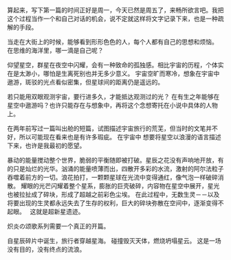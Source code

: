 算起来，写下第一篇的时间正好是周一，今天已然是周五了，来畅所欲言吧。我把这个过程当作一个和自己对话的机会，说不定就这样将文字记录下来，也是一种疏解的手段。

当走在大街上的时候，能够看到形形色色的人，每个人都有自己的思想和烦恼。
在思维的海洋里，哪一滴是自己呢？

仰望星空，群星在夜空中闪耀，会有一种致命的孤独感。相比宇宙的历程，个体实在是太渺小，哪怕是生离死别也并无多少意义。
宇宙空旷而寒冷，想象在宇宙中遨游，斑驳的光点看似密集，但星球间的距离仍是遥远的。

若只能用双眼观测宇宙，要行进多久，才能抵达观测过的光？
在有生之年能够在星空中遨游吗？也许只能存在与想象中，再将这个念想寄托在小说中具体的人物上。

在两年前写过一篇叫出舱的短篇，试图描述宇宙旅行的荒芜，但当时的文笔并不好，所以可能现在看来也是有许多瑕疵。
在宇宙中
想要将星空以浪漫的语言描述下来，也许是我最初的愿望。

暴动的能量搅动整个世界，脆弱的平衡随即被打破。星辰之花没有声响地开放，有的只是灿烂的光华。汹涌的能量喷薄而出，四散开多彩的水流，激射的阿尔法粒子吞噬着前方的一切。浪花拍打，一颗颗星球在光流中变得通红，像气泡一样破碎消散。
耀眼的光芒闪耀着整个星系，膨胀的巨壳破碎，内容物在星空中展开，星光也被拉扯成了碎块，形成了超越之前彩色尘埃。
在此过程中，无数生灵－－以及将要出现的生灵都永远失去了生存的权利，巨大的碎块弥散在空间中，逐渐变得不起眼。　
这就是超新星遗迹。

炽炎の颂歌系列需要一个真正的开篇。

自星辰碎片中诞生，旅行者穿越星海。
碰撞毁灭天体，燃烧坍塌星云。
这是一场没有目的，没有终点的流浪。
